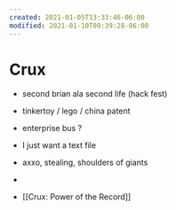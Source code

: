 ```yaml
---
created: 2021-01-05T13:33:46-06:00
modified: 2021-01-10T09:39:28-06:00
---
```


# Crux

- second brian ala second life (hack fest)
- tinkertoy / lego / china patent 
- enterprise bus ?
- I just want a text file
- axxo, stealing, shoulders of giants 
-

- [[Crux: Power of the Record]]